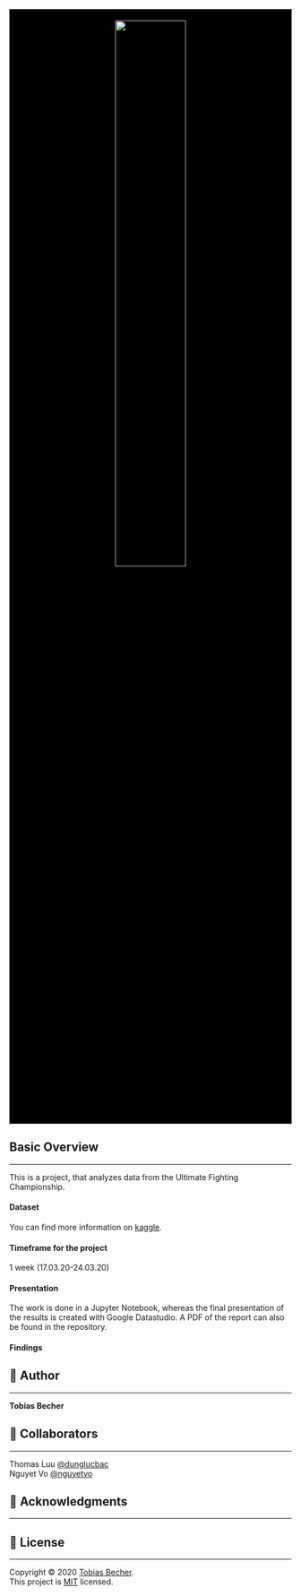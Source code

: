 <div style="text-align:center; background:black;width=100%">
    <img style="margin-top:20px; margin-bottom:20px" src="https://upload.wikimedia.org/wikipedia/commons/thumb/9/92/UFC_Logo.svg/500px-UFC_Logo.svg.png" width="50%" />
</div>

## Basic Overview
---
This is a project, that analyzes data from the Ultimate Fighting Championship. 

#### Dataset

You can find more information on [kaggle](https://www.kaggle.com/rajeevw/ufcdata).

#### Timeframe for the project
1 week (17.03.20-24.03.20)

#### Presentation

The work is done in a Jupyter Notebook, whereas the final presentation of the results is created with Google Datastudio. A PDF of the report can also be found in the repository.

#### Findings



## :boy: Author
---
**Tobias Becher**

## :raised_hands: Collaborators
---
Thomas Luu [@dunglucbac](https://github.com/dunglucbac)<br>
Nguyet Vo [@nguyetvo](https://github.com/nguyetvo)

## :pray: Acknowledgments
---


## 📝 License
---
Copyright © 2020 [Tobias Becher](https://github.com/TB-DevAcc).<br />
This project is [MIT](https://github.com/kefranabg/readme-md-generator/blob/master/LICENSE) licensed.